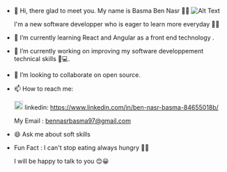 - 👋 Hi, there glad to meet you.
  My name is Basma Ben Nasr 👩‍💼
  ![Alt Text](https://cdn.dribbble.com/users/4435100/screenshots/15114878/media/4c6a0c6609a93d143bb24302f91a8657.gif)
  
   I'm a new software developper who is eager to learn more everyday 👩‍🎓
- 🌱 I’m currently learning React and Angular as a front end technology .
- 🌱 I’m currently working on improving my software developpement technical skills 📖💻.
- 💞️ I’m looking to collaborate on open source.
- 📫 How to reach me: 

    <img src="https://user-images.githubusercontent.com/68250058/117825401-3675d680-b267-11eb-8983-b33e12c1c91b.png" width="20" height="20" /> linkedin:         https://www.linkedin.com/in/ben-nasr-basma-84655018b/
    
    My Email : bennasrbasma97@gmail.com
- 😄 Ask me about soft skills
- Fun Fact : I can't stop eating always hungry 🤷🤣

     I will be happy to talk to you  😊😀
 

<!---
BasmaBenNasr/BasmaBenNasr is a ✨ special ✨ repository because its `README.md` (this file) appears on your GitHub profile.
You can click the Preview link to take a look at your changes.
--->
